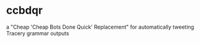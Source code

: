 # ccbdqr
a "Cheap 'Cheap Bots Done Quick' Replacement" for automatically tweeting Tracery grammar outputs
